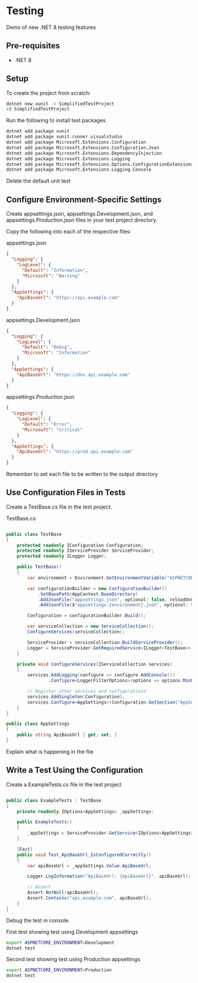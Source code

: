# Testing

Demo of new .NET 8 testing features

## Pre-requisites

- .NET 8

## Setup 

To create the project from scratch:

```bash
dotnet new xunit -o SimplifiedTestProject
cd SimplifiedTestProject
```


Run the following to install test packages 

```bash
dotnet add package xunit
dotnet add package xunit.runner.visualstudio
dotnet add package Microsoft.Extensions.Configuration
dotnet add package Microsoft.Extensions.Configuration.Json
dotnet add package Microsoft.Extensions.DependencyInjection
dotnet add package Microsoft.Extensions.Logging
dotnet add package Microsoft.Extensions.Options.ConfigurationExtensions
dotnet add package Microsoft.Extensions.Logging.Console
```

Delete the default unit test



## Configure Environment-Specific Settings

Create appsettings.json, appsettings.Development.json, and appsettings.Production.json files in your test project directory.

Copy the following into each of the respective files:

appsettings.json
```json
{
  "Logging": {
    "LogLevel": {
      "Default": "Information",
      "Microsoft": "Warning"
    }
  },
  "AppSettings": {
    "ApiBaseUrl": "https://api.example.com"
  }
}
```

appsettings.Development.json
```json
{
  "Logging": {
    "LogLevel": {
      "Default": "Debug",
      "Microsoft": "Information"
    }
  },
  "AppSettings": {
    "ApiBaseUrl": "https://dev.api.example.com"
  }
}
```

appsettings.Production.json
```json
{
  "Logging": {
    "LogLevel": {
      "Default": "Error",
      "Microsoft": "Critical"
    }
  },
  "AppSettings": {
    "ApiBaseUrl": "https://prod.api.example.com"
  }
}
```

Remember to set each file to be written to the output directory


## Use Configuration Files in Tests

Create a TestBase.cs file in the test project. 


TestBase.cs
```csharp

public class TestBase
{
    protected readonly IConfiguration Configuration;
    protected readonly IServiceProvider ServiceProvider;
    protected readonly ILogger Logger;

    public TestBase()
    {
        var environment = Environment.GetEnvironmentVariable("ASPNETCORE_ENVIRONMENT") ?? "Development";

        var configurationBuilder = new ConfigurationBuilder()
            .SetBasePath(AppContext.BaseDirectory)
            .AddJsonFile("appsettings.json", optional: false, reloadOnChange: true)
            .AddJsonFile($"appsettings.{environment}.json", optional: true, reloadOnChange: true);

        Configuration = configurationBuilder.Build();

        var serviceCollection = new ServiceCollection();
        ConfigureServices(serviceCollection);

        ServiceProvider = serviceCollection.BuildServiceProvider();
        Logger = ServiceProvider.GetRequiredService<ILogger<TestBase>>();
    }

    private void ConfigureServices(IServiceCollection services)
    {
        services.AddLogging(configure => configure.AddConsole())
                .Configure<LoggerFilterOptions>(options => options.MinLevel = LogLevel.Information);

        // Register other services and configurations
        services.AddSingleton(Configuration);
        services.Configure<AppSettings>(Configuration.GetSection("AppSettings"));
    }
}

public class AppSettings
{
    public string ApiBaseUrl { get; set; }
}

```

Explain what is happening in the file

## Write a Test Using the Configuration
Create a ExampleTests.cs file in the test project

```csharp

public class ExampleTests : TestBase
{
    private readonly IOptions<AppSettings> _appSettings;

    public ExampleTests()
    {
        _appSettings = ServiceProvider.GetService<IOptions<AppSettings>>();
    }

    [Fact]
    public void Test_ApiBaseUrl_IsConfiguredCorrectly()
    {
        var apiBaseUrl = _appSettings.Value.ApiBaseUrl;

        Logger.LogInformation("ApiBaseUrl: {ApiBaseUrl}", apiBaseUrl);

        // Assert
        Assert.NotNull(apiBaseUrl);
        Assert.Contains("api.example.com", apiBaseUrl);
    }
}

```

Debug the test in console. 

First test showing test using Development appsettings

```bash
export ASPNETCORE_ENVIRONMENT=Development
dotnet test
```

Second test showing test using Production appsettings

```bash
export ASPNETCORE_ENVIRONMENT=Production
dotnet test
```